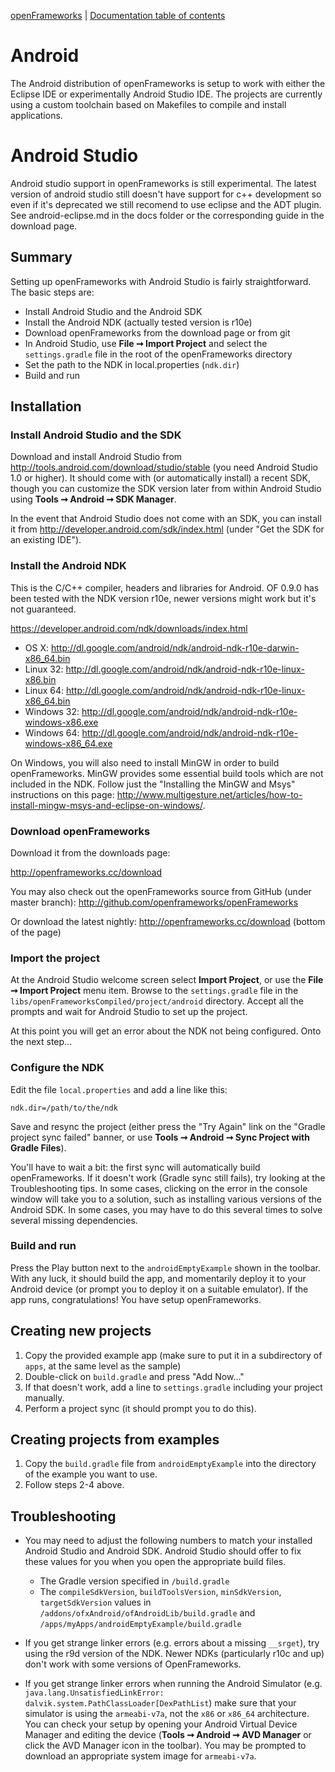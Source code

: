 [openFrameworks](http://openframeworks.cc/) | [Documentation table of contents](table_of_contents.md)

Android
=======

The Android distribution of openFrameworks is setup to work with either the Eclipse IDE or experimentally Android Studio IDE. The projects are currently using a custom toolchain based on Makefiles to compile and install applications.

# Android Studio

Android studio support in openFrameworks is still experimental. The latest version of android studio still doesn't have support for c++ development so even if it's deprecated we still recomend to use eclipse and the ADT plugin. See android-eclipse.md in the docs folder or the corresponding guide in the download page.

## Summary

Setting up openFrameworks with Android Studio is fairly straightforward. The basic steps are:

- Install Android Studio and the Android SDK
- Install the Android NDK (actually tested version is r10e)
- Download openFrameworks from the download page or from git
- In Android Studio, use **File ➞ Import Project** and select the `settings.gradle` file in the root of the openFrameworks directory
- Set the path to the NDK in local.properties (`ndk.dir`)
- Build and run

## Installation

### Install Android Studio and the SDK

Download and install Android Studio from http://tools.android.com/download/studio/stable (you need Android Studio 1.0 or higher). It should come with (or automatically install) a recent SDK, though you can customize the SDK version later from within Android Studio using **Tools ➞ Android ➞ SDK Manager**.

In the event that Android Studio does not come with an SDK, you can install it from http://developer.android.com/sdk/index.html (under "Get the SDK for an existing IDE").

### Install the Android NDK

This is the C/C++ compiler, headers and libraries for Android. OF 0.9.0 has been tested with the NDK version r10e, newer versions might work but it's not guaranteed.

https://developer.android.com/ndk/downloads/index.html

- OS X: http://dl.google.com/android/ndk/android-ndk-r10e-darwin-x86_64.bin
- Linux 32: http://dl.google.com/android/ndk/android-ndk-r10e-linux-x86.bin
- Linux 64: http://dl.google.com/android/ndk/android-ndk-r10e-linux-x86_64.bin
- Windows 32: http://dl.google.com/android/ndk/android-ndk-r10e-windows-x86.exe
- Windows 64: http://dl.google.com/android/ndk/android-ndk-r10e-windows-x86_64.exe

On Windows, you will also need to install MinGW in order to build openFrameworks. MinGW provides some essential build tools which are not included in the NDK. Follow just the "Installing the MinGW and Msys" instructions on this page: http://www.multigesture.net/articles/how-to-install-mingw-msys-and-eclipse-on-windows/.

### Download openFrameworks

Download it from the downloads page:

http://openframeworks.cc/download

You may also check out the openFrameworks source from GitHub (under master branch): http://github.com/openframeworks/openFrameworks

Or download the latest nightly:
http://openframeworks.cc/download (bottom of the page)

### Import the project

At the Android Studio welcome screen select **Import Project**, or use the **File ➞ Import Project** menu item. Browse to  the `settings.gradle` file in the `libs/openFrameworksCompiled/project/android` directory. Accept all the prompts and wait for Android Studio to set up the project.

At this point you will get an error about the NDK not being configured. Onto the next step...

### Configure the NDK

Edit the file `local.properties` and add a line like this:

    ndk.dir=/path/to/the/ndk

Save and resync the project (either press the "Try Again" link on the "Gradle project sync failed" banner, or use **Tools ➞ Android ➞ Sync Project with Gradle Files**).

You'll have to wait a bit: the first sync will automatically build openFrameworks. If it doesn't work (Gradle sync still fails), try looking at the Troubleshooting tips.  In some cases, clicking on the error in the console window will take you to a solution, such as installing various versions of the Android SDK.  In some cases, you may have to do this several times to solve several missing dependencies.

### Build and run

Press the Play button next to the `androidEmptyExample` shown in the toolbar. With any luck, it should build the app, and momentarily deploy it to your Android device (or prompt you to deploy it on a suitable emulator). If the app runs, congratulations! You have setup openFrameworks.

## Creating new projects

1. Copy the provided example app (make sure to put it in a subdirectory of `apps`, at the same level as the sample)
2. Double-click on `build.gradle` and press "Add Now..."
3. If that doesn't work, add a line to `settings.gradle` including your project manually.
4. Perform a project sync (it should prompt you to do this).

## Creating projects from examples

1. Copy the `build.gradle` file from `androidEmptyExample` into the directory of the example you want to use.
2. Follow steps 2-4 above.

## Troubleshooting

- You may need to adjust the following numbers to match your installed Android Studio and Android SDK. Android Studio should offer to fix these values for you when you open the appropriate build files.

    - The Gradle version specified in `/build.gradle`
    - The `compileSdkVersion`, `buildToolsVersion`, `minSdkVersion`, `targetSdkVersion` values
        in `/addons/ofxAndroid/ofAndroidLib/build.gradle` and `/apps/myApps/androidEmptyExample/build.gradle`

- If you get strange linker errors (e.g. errors about a missing `__srget`), try using the r9d version of the NDK. Newer NDKs (particularly r10c and up) don't work with some versions of OpenFrameworks.
- If you get strange linker errors when running the Android Simulator (e.g. `java.lang.UnsatisfiedLinkError: dalvik.system.PathClassLoader[DexPathList`) make sure that your simulator is using the `armeabi-v7a`, not the `x86` or `x86_64` architecture.  You can check your setup by opening your Android Virtual Device Manager and editing the device (**Tools ➞ Android ➞ AVD Manager** or click the AVD Manager icon in the toolbar).  You may be prompted to download an appropriate system image for `armeabi-v7a`.

